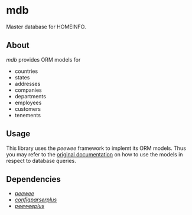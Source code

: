 # mdb
Master database for HOMEINFO.

## About
*mdb* provides ORM models for
* countries
* states
* addresses
* companies
* departments
* employees
* customers
* tenements

## Usage
This library uses the *peewee* framework to implemt its ORM models. Thus you may refer to the
[original documentation](http://docs.peewee-orm.com/en/latest/ "peewee's original documentation")
on how to use the models in respect to database queries.

## Dependencies
* [*peewee*](https://github.com/coleifer/peewee "peewee is a small, expressive ORM")
* [*configparserplus*](configparserplus "Extended config file parser")
* [*peeweeplus*](peeweeplus "Practical extensions for @coleifer's small, expressive ORM")
